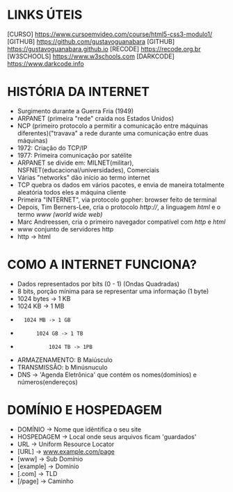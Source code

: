 # LINKS ÚTEIS
[CURSO]     <https://www.cursoemvideo.com/course/html5-css3-modulo1/>
[GITHUB]    <https://github.com/gustavoguanabara>
[GITHUB]    <https://gustavoguanabara.github.io>
[RECODE]    <https://recode.org.br>
[W3SCHOOLS] <https://www.w3schools.com>
[DARKCODE]  <https://www.darkcode.info>

# HISTÓRIA DA INTERNET
- Surgimento durante a Guerra Fria (1949)
- ARPANET (primeira "rede" craida nos Estados Unidos)
- NCP (primeiro protocolo a permitir a comunicação entre máquinas diferentes)("travava" a rede durante uma comunicação entre duas máquinas)
- 1972: Criação do TCP/IP
- 1977: Primeira comunicação por satélite
- ARPANET se divide em: MILNET(militar), NSFNET(educacional/universidades), Comerciais
- Várias "networks" dão início ao termo internet
- TCP quebra os dados em vários pacotes, e envia de maneira totalmente aleatória todos eles a máquina cliente
- Primeira "INTERNET", via protocolo gopher: browser feito de terminal
- Depois, Tim Berners-Lee, cria o protocolo *http://*, a linguagem *html* e o termo *www (world wide web)*
- Marc Andreessen, cria o primeiro navegador compatível com *http* e *html*
- www conjunto de servidores http
- http -> html

# COMO A INTERNET FUNCIONA?
- Dados representados por bits (0 - 1) (Ondas Quadradas)
- 8 bits, porção mínima para se representar uma informação (1 byte)
- 1024 bytes -> 1 KB
-   1024 KB -> 1 MB
-       1024 MB -> 1 GB
-           1024 GB -> 1 TB
-               1024 TB -> 1PB
- ARMAZENAMENTO: B Maiúsculo
- TRANSMISSÂO: b Minúsnuculo
- DNS -> 'Agenda Eletrônica' que contém os nomes(domínios) e números(endereços)

# DOMÍNIO E HOSPEDAGEM
- DOMÍNIO -> Nome que idêntifica o seu site
- HOSPEDAGEM -> Local onde seus arquivos ficam 'guardados'
- URL -> Uniform Resource Locator
-   [URL]     -> www.example.com/page
-   [www]     -> Sub Domínio
-   [example] -> Domínio
-   [.com]    -> TLD
-   [/page]   -> Caminho